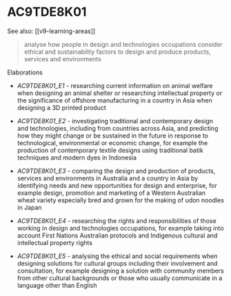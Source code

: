 
# AC9TDE8K01 

See also: [[v9-learning-areas]]

> analyse how people in design and technologies occupations consider ethical and sustainability factors to design and produce products, services and environments

Elaborations


- _AC9TDE8K01_E1_ - researching current information on animal welfare when designing an animal shelter or researching intellectual property or the significance of offshore manufacturing in a country in Asia when designing a 3D printed product

- _AC9TDE8K01_E2_ - investigating traditional and contemporary design and technologies, including from countries across Asia, and predicting how they might change or be sustained in the future in response to technological, environmental or economic change, for example the production of contemporary textile designs using traditional batik techniques and modern dyes in Indonesia

- _AC9TDE8K01_E3_ - comparing the design and production of products, services and environments in Australia and a country in Asia by identifying needs and new opportunities for design and enterprise, for example design, promotion and marketing of a Western Australian wheat variety especially bred and grown for the making of udon noodles in Japan

- _AC9TDE8K01_E4_ - researching the rights and responsibilities of those working in design and technologies occupations, for example taking into account First Nations Australian protocols and Indigenous cultural and intellectual property rights

- _AC9TDE8K01_E5_ - analysing the ethical and social requirements when designing solutions for cultural groups including their involvement and consultation, for example designing a solution with community members from other cultural backgrounds or those who usually communicate in a language other than English
